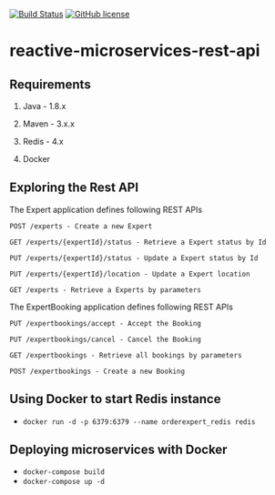 [![Build Status](https://travis-ci.org/crejczyk/reactive-microservices.svg?branch=master)](https://travis-ci.org/crejczyk/reactive-microservices)
[![GitHub license](https://img.shields.io/github/license/mashape/apistatus.svg)](https://github.com/crejczyk/reactive-microservices/blob/master/LICENSE)

# reactive-microservices-rest-api


## Requirements

1. Java - 1.8.x

2. Maven - 3.x.x

3. Redis - 4.x

5. Docker


## Exploring the Rest API

The Expert application defines following REST APIs

```
POST /experts - Create a new Expert

GET /experts/{expertId}/status - Retrieve a Expert status by Id

PUT /experts/{expertId}/status - Update a Expert status by Id

PUT /experts/{expertId}/location - Update a Expert location

GET /experts - Retrieve a Experts by parameters
```

The ExpertBooking application defines following REST APIs

```
PUT /expertbookings/accept - Accept the Booking

PUT /expertbookings/cancel - Cancel the Booking

GET /expertbookings - Retrieve all bookings by parameters

POST /expertbookings - Create a new Booking
```

## Using Docker to start Redis instance

- `docker run -d -p 6379:6379 --name orderexpert_redis redis` 

## Deploying microservices with Docker

- `docker-compose build` 
- `docker-compose up -d` 

 
